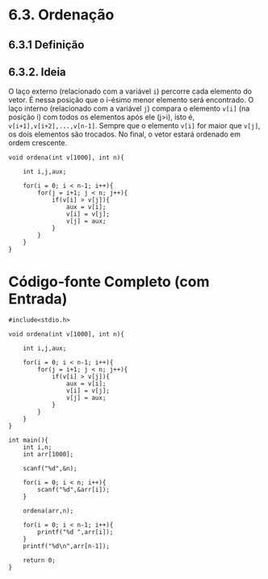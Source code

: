 # 6.3. Ordenação

## 6.3.1 Definição

## 6.3.2. Ideia

O laço externo (relacionado com a variável ```i```) percorre cada elemento do vetor. É nessa posição que o i-ésimo menor elemento será encontrado. O laço interno (relacionado com a variável ```j```) compara o elemento ```v[i]``` (na posição i) com todos os elementos após ele (j>i), isto é, ```v[i+1],v[i+2],...,v[n-1]```. Sempre que o elemento ```v[i]``` for maior que ```v[j]```, os dois elementos são trocados. No final, o vetor estará ordenado em ordem crescente.

```
void ordena(int v[1000], int n){

    int i,j,aux;

    for(i = 0; i < n-1; i++){
        for(j = i+1; j < n; j++){
            if(v[i] > v[j]){
                aux = v[i];
                v[i] = v[j];
                v[j] = aux;
            }
        }
    }
}
```

# Código-fonte Completo (com Entrada)

```
#include<stdio.h>

void ordena(int v[1000], int n){

    int i,j,aux;

    for(i = 0; i < n-1; i++){
        for(j = i+1; j < n; j++){
            if(v[i] > v[j]){
                aux = v[i];
                v[i] = v[j];
                v[j] = aux;
            }
        }
    }
}

int main(){
    int i,n;
    int arr[1000];

    scanf("%d",&n);

    for(i = 0; i < n; i++){
        scanf("%d",&arr[i]);
    }

    ordena(arr,n);

    for(i = 0; i < n-1; i++){
        printf("%d ",arr[i]);
    }
    printf("%d\n",arr[n-1]);
    
    return 0;
}
```
